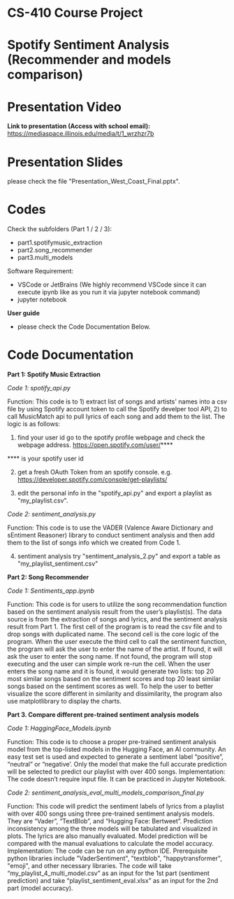 # CS-410 Course Project
# Spotify Sentiment Analysis (Recommender and models comparison)

# Presentation Video
**Link to presentation (Access with school email):**
https://mediaspace.illinois.edu/media/t/1_wrzhzr7b

# Presentation Slides
please check the file "Presentation_West_Coast_Final.pptx".

# Codes

  Check the subfolders (Part 1 / 2 / 3):
  - part1.spotifymusic_extraction
  - part2.song_recommender
  - part3.multi_models
  
  Software Requirement:
  - VSCode or JetBrains (We highly recommend VSCode since it can execute ipynb like as you run it via jupyter notebook command)
  - jupyter notebook 

  **User guide**
  - please check the Code Documentation Below.

# Code Documentation

**Part 1: Spotify Music Extraction**

*Code 1: spotify_api.py*

Function: This code is to 1) extract list of songs and artists' names into a csv file by using Spotify account token to call the Spotify develper tool API, 2) to call MusicMatch api to pull lyrics of each song and add them to the list. The logic is as follows:

1. find your user id
go to the spotify profile webpage and check the webpage address. https://open.spotify.com/user/****

**** is your spotify user id 

2. get a fresh OAuth Token
from an spotify console. e.g. https://developer.spotify.com/console/get-playlists/

3. edit the personal info in the "spotify_api.py" and export a playlist as "my_playlist.csv". 

*Code 2: sentiment_analysis.py*

Function: This code is to use the VADER (Valence Aware Dictionary and sEntiment Reasoner) library to conduct sentiment analysis and then add them to the list of songs info which we created from Code 1.

4. sentiment analysis
try "sentiment_analysis_2.py" and export a table as "my_playlist_sentiment.csv"


**Part 2: Song Recommender**

*Code 1: Sentiments_app.ipynb*

Function: This code is for users to utilize the song recommendation function based on the sentiment analysis result from the user’s playlist(s). The data source is from the extraction of songs and lyrics, and the sentiment analysis result from Part 1. The first cell of the program is to read the csv file and to drop songs with duplicated name. The second cell is the core logic of the program. When the user execute the third cell to call the sentiment function, the program will ask the user to enter the name of the artist. If found, it will ask the user to enter the song name. If not found, the program will stop executing and the user can simple work re-run the cell. When the user enters the song name and it is found, it would generate two lists: top 20 most similar songs based on the sentiment scores and top 20 least similar songs based on the sentiment scores as well. To help the user to better visualize the score different in similarity and dissimilarity, the program also use matplotlibrary to display the charts. 

**Part 3. Compare different pre-trained sentiment analysis models**

*Code 1: HaggingFace_Models.ipynb*

Function: This code is to choose a proper pre-trained sentiment analysis model from the top-listed models in the Hugging Face, an AI community. An easy test set is used and expected to generate a sentiment label “positive”, “neutral” or “negative’. Only the model that make the full accurate prediction will be selected to predict our playlist with over 400 songs. 
Implementation: The code doesn’t require input file. It can be practiced in Jupyter Notebook. 

*Code 2: sentiment_analysis_eval_multi_models_comparison_final.py*

Function: This code will predict the sentiment labels of lyrics from a playlist with over 400 songs using three pre-trained sentiment analysis models. They are “Vader”, “TextBlob”, and “Hugging Face: Bertweet”. Prediction inconsistency among the three models will be tabulated and visualized in plots. The lyrics are also manually evaluated. Model prediction will be compared with the manual evaluations to calculate the model accuracy. 
Implementation: The code can be run on any python IDE. Prerequisite python libraries include ”VaderSentiment", "textblob", "happytransformer", "emoji", and other necessary libraries. The code will take “my_playlist_4_multi_model.csv” as an input for the 1st part (sentiment prediction) and take “playlist_sentiment_eval.xlsx” as an input for the 2nd part (model accuracy).


